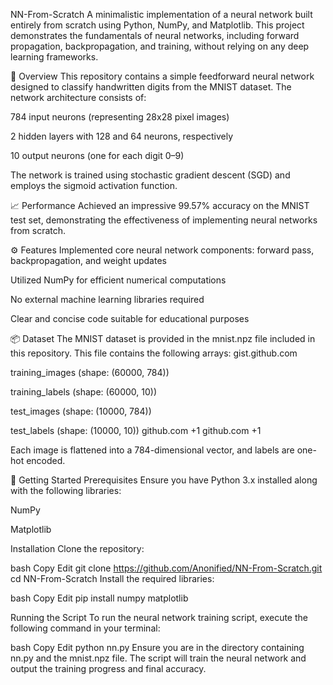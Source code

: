 NN-From-Scratch
A minimalistic implementation of a neural network built entirely from scratch using Python, NumPy, and Matplotlib. This project demonstrates the fundamentals of neural networks, including forward propagation, backpropagation, and training, without relying on any deep learning frameworks.

🧠 Overview
This repository contains a simple feedforward neural network designed to classify handwritten digits from the MNIST dataset. The network architecture consists of:

784 input neurons (representing 28x28 pixel images)

2 hidden layers with 128 and 64 neurons, respectively

10 output neurons (one for each digit 0–9)

The network is trained using stochastic gradient descent (SGD) and employs the sigmoid activation function.

📈 Performance
Achieved an impressive 99.57% accuracy on the MNIST test set, demonstrating the effectiveness of implementing neural networks from scratch.

⚙️ Features
Implemented core neural network components: forward pass, backpropagation, and weight updates

Utilized NumPy for efficient numerical computations

No external machine learning libraries required

Clear and concise code suitable for educational purposes

📦 Dataset
The MNIST dataset is provided in the mnist.npz file included in this repository. This file contains the following arrays:
gist.github.com

training_images (shape: (60000, 784))

training_labels (shape: (60000, 10))

test_images (shape: (10000, 784))

test_labels (shape: (10000, 10))
github.com
+1
github.com
+1

Each image is flattened into a 784-dimensional vector, and labels are one-hot encoded.

🚀 Getting Started
Prerequisites
Ensure you have Python 3.x installed along with the following libraries:

NumPy

Matplotlib

Installation
Clone the repository:

bash
Copy
Edit
git clone https://github.com/Anonified/NN-From-Scratch.git
cd NN-From-Scratch
Install the required libraries:

bash
Copy
Edit
pip install numpy matplotlib

Running the Script
To run the neural network training script, execute the following command in your terminal:

bash
Copy
Edit
python nn.py
Ensure you are in the directory containing nn.py and the mnist.npz file. The script will train the neural network and output the training progress and final accuracy.

